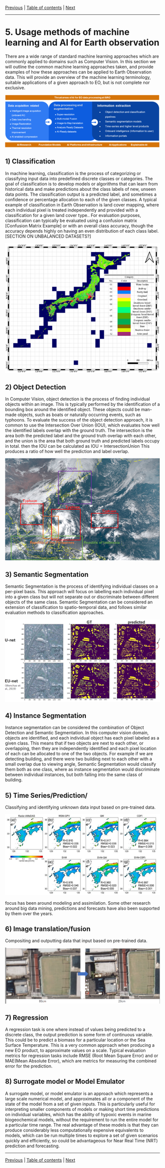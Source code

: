 [Previous](initiatives-and-programs.md) | [Table of contents](README.md) | [Next](use-cases-at-WGISS.md)

***
# 5. Usage methods of machine learning and AI for Earth observation
There are a wide range of standard machine learning approaches which are commonly applied to domains such as Computer Vision. In this section we will outline the common machine learning approaches taken, and provide examples of how these approaches can be applied to Earth Observation data. This will provide an overview of the machine learning terminology, suitable applications of a given approach to EO, but is not complete nor exclusive. 

![Thrust area of AI for EO](figures/Thrust-areas-of-AI-for-EO.png)

## 1) Classification
In machine learning, classification is the process of categorizing or classifying input data into predefined discrete classes or categories. The goal of classification is to develop models or algorithms that can learn from historical data and make predictions about the class labels of new, unseen data points. The classification output is a predicted label, and sometimes a confidence or percentage allocation to each of the given classes. A typical example of classification in Earth Observation is land cover mapping, where each individual pixel is treated independently and provided with a classification for a given land cover type.. For evaluation purposes, classification can typically be evaluated using a confusion matrix [Confusion Matrix Example] or with an overall class accuracy, though the accuracy depends highly on having an even distribution of each class label. [SECTION ON UNBALANCED DATASETS?]

![classification](figures/classification.png)

## 2) Object Detection
In Computer Vision, object detection is the process of finding individual objects within an image. This is typically performed by the identification of a bounding box around the identified object. These objects could be man-made objects, such as boats  or naturally occurring events, such as typhoons. To evaluate the success of the object detection approach, it is common to use the Intersection Over Union (IOU), which evaluates how well the identified labels overlap with the ground truth. The intersection is the area both the predicted label and the ground truth overlap with each other, and the union is the area that both ground truth and predicted labels occupy in total. then the IOU can be calculated as 
IOU = IntersectionUnion
This produces a ratio of how well the prediction and label overlap.

![object detection](figures/object-detection.png)

## 3) Semantic Segmentation
Semantic Segmentation is the process of identifying individual classes on a per-pixel basis. This approach will focus on labelling each individual pixel into a given class but will not separate out or discriminate between different objects of the same class. Semantic Segmentation can be considered an extension of classification to spatio-temporal data, and follows similar evaluation methods to classification approaches.

![semantic segmentation](figures/semantic-segmentation.png)

## 4) Instance Segmentation
Instance segmentation can be considered the combination of Object Detection and Semantic Segmentation. In this computer vision domain, objects are identified, and each individual object has each pixel labeled as a given class. This means that if two objects are next to each other, or overlapping, then they are independently identified and each pixel location of each can be allocated to one of the two objects. For example if we are detecting building, and there were two building next to each other with a small overlap due to viewing angle, Semantic Segmentation would classify them both as one class, where as instance segmentation would discriminate between individual instances, but both falling into the same class of building. 

## 5) Time Series/Prediction/
Classifying and identifying unknown data   input based on pre-trained data. 

![time series prediction](figures/time-series-prediction.png)

focus has been around modeling and assimilation. Some other research around big data mining, predictions and forecasts have also been supported by them over the years. 

## 6) Image translation/fusion
Compositing and outputting data that input based on pre-trained data.

![image translation fision](figures/image-translation-fusion.png)

## 7) Regression
A regression task is one where instead of values being predicted to a discrete class, the output prediction is some form of continuous variable. This could be to predict a biomass for a particular location or the Sea Surface Temperature. This is a very common approach when producing a new EO product, to approximate values on a scale. Typical evaluation metrics for regression tasks include RMSE (Root Mean Square Error) and or MAE(Mean Absolute Error), which are metrics for measuring the combined error for the prediction. 

## 8) Surrogate model or Model Emulator
A surrogate model, or model emulator is an approach which represents a large scale numerical model, and approximates all or a component of the state of the model from a set of given inputs. This is particularly useful for interpreting smaller components of models or making short time predictions on individual variables, which has the ability of hypoxic events in marine biogeochemical models, without the requirement to run the entire model for a particular time range. The real advantage of these models is that they can produce considerably less computationally expensive equivalents to models, which can be run multiple times to explore a set of given scenarios quickly and efficiently, so could be advantageous for Near Real Time (NRT) prediction and forecasting.  

***
[Previous](initiatives-and-programs.md) | [Table of contents](README.md) | [Next](use-cases-at-WGISS.md)
